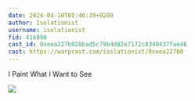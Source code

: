 ```yaml
---
date: 2024-04-10T05:46:39+0200
author: Isolationist 
username: isolationist
fid: 416898
cast_id: 0xeea227b028bad5c79b4d82e7172c8340437fae46
cast: https://warpcast.com/isolationist/0xeea227b0
---
```

I Paint What I Want to See  

![](https://imagedelivery.net/BXluQx4ige9GuW0Ia56BHw/910824dc-4593-42e8-0cf3-9d8567f7a200/original)